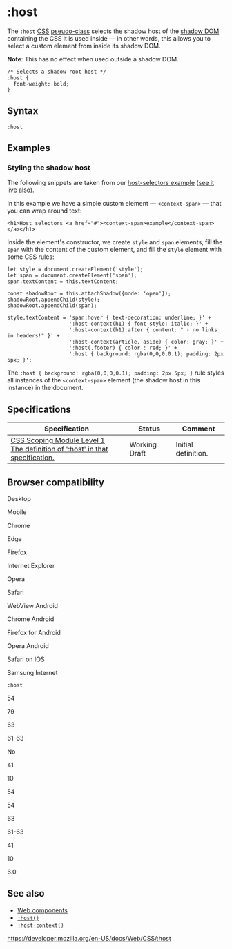 # :host

The `:host` [CSS](https://developer.mozilla.org/en-US/docs/Web/CSS) [pseudo-class](pseudo-classes) selects the shadow host of the [shadow DOM](https://developer.mozilla.org/en-US/docs/Web/Web_Components/Using_shadow_DOM) containing the CSS it is used inside — in other words, this allows you to select a custom element from inside its shadow DOM.

**Note**: This has no effect when used outside a shadow DOM.

    /* Selects a shadow root host */
    :host {
      font-weight: bold;
    }

## Syntax

    :host

## Examples

### Styling the shadow host

The following snippets are taken from our [host-selectors example](https://github.com/mdn/web-components-examples/tree/master/host-selectors) ([see it live also](https://mdn.github.io/web-components-examples/host-selectors/)).

In this example we have a simple custom element — `<context-span>` — that you can wrap around text:

    <h1>Host selectors <a href="#"><context-span>example</context-span></a></h1>

Inside the element's constructor, we create `style` and `span` elements, fill the `span` with the content of the custom element, and fill the `style` element with some CSS rules:

    let style = document.createElement('style');
    let span = document.createElement('span');
    span.textContent = this.textContent;

    const shadowRoot = this.attachShadow({mode: 'open'});
    shadowRoot.appendChild(style);
    shadowRoot.appendChild(span);

    style.textContent = 'span:hover { text-decoration: underline; }' +
                        ':host-context(h1) { font-style: italic; }' +
                        ':host-context(h1):after { content: " - no links in headers!" }' +
                        ':host-context(article, aside) { color: gray; }' +
                        ':host(.footer) { color : red; }' +
                        ':host { background: rgba(0,0,0,0.1); padding: 2px 5px; }';

The `:host { background: rgba(0,0,0,0.1); padding: 2px 5px; }` rule styles all instances of the `<context-span>` element (the shadow host in this instance) in the document.

## Specifications

<table><thead><tr class="header"><th>Specification</th><th>Status</th><th>Comment</th></tr></thead><tbody><tr class="odd"><td><a href="https://drafts.csswg.org/css-scoping/#host-selector">CSS Scoping Module Level 1<br />
<span class="small">The definition of ':host' in that specification.</span></a></td><td><span class="spec-wd">Working Draft</span></td><td>Initial definition.</td></tr></tbody></table>

## Browser compatibility

Desktop

Mobile

Chrome

Edge

Firefox

Internet Explorer

Opera

Safari

WebView Android

Chrome Android

Firefox for Android

Opera Android

Safari on IOS

Samsung Internet

`:host`

54

79

63

61-63

No

41

10

54

54

63

61-63

41

10

6.0

## See also

- [Web components](https://developer.mozilla.org/en-US/docs/Web/Web_Components)
- [`:host()`](<:host()>)
- [`:host-context()`](<:host-context()>)

<a href="https://developer.mozilla.org/en-US/docs/Web/CSS/:host" class="_attribution-link">https://developer.mozilla.org/en-US/docs/Web/CSS/:host</a>
